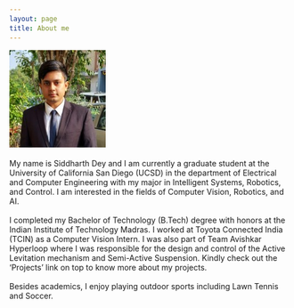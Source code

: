 ```yaml
---
layout: page
title: About me
---
```

![casual_photo](/assets/LinkedIn_cropped_4.jpg) <br /> <br />
My name is Siddharth Dey and I am currently a graduate student at the University of California San Diego (UCSD) in the department of Electrical and Computer Engineering with my major in Intelligent Systems, Robotics, and Control. I am interested in the fields of Computer Vision, Robotics, and AI.
<br /> <br />
     I completed my Bachelor of Technology (B.Tech) degree with honors at the Indian Institute of Technology Madras. I worked at Toyota Connected India (TCIN) as a Computer Vision Intern. I was also part of Team Avishkar Hyperloop where I was responsible for the design and control of the Active Levitation mechanism and Semi-Active Suspension. Kindly check out the ‘Projects’ link on top to know more about my projects.
<br /> <br />
Besides academics, I enjoy playing outdoor sports including Lawn Tennis and Soccer.

